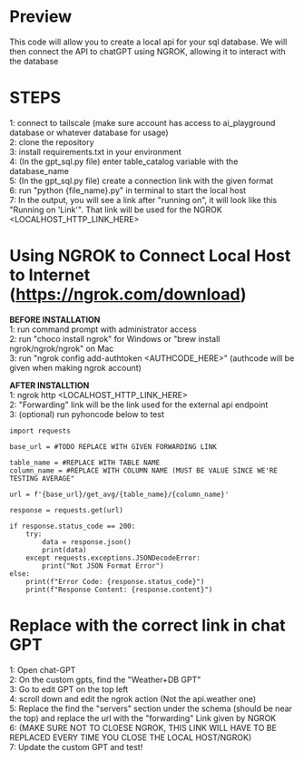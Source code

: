 # Preview 
This code will allow you to create a local api for your sql database.  We will then connect the API to chatGPT using NGROK, allowing it to interact with the database

# STEPS 
1: connect to tailscale (make sure account has access to ai_playground database or whatever database for usage) \
2: clone the repository \
3: install requirements.txt in your environment \
4: (In the gpt_sql.py file) enter table_catalog variable with the database_name \
5: (In the gpt_sql.py file) create a connection link with the given format \
6: run "python {file_name}.py" in terminal to start the local host \
7: In the output, you will see a link after "running on", it will look like this "Running on 'Link'". That link will be used for the NGROK <LOCALHOST_HTTP_LINK_HERE>


# Using NGROK to Connect Local Host to Internet (https://ngrok.com/download)
**BEFORE INSTALLATION** \
1: run command prompt with administrator access  
2: run "choco install ngrok" for Windows or "brew install ngrok/ngrok/ngrok" on Mac \
3: run "ngrok config add-authtoken <AUTHCODE_HERE>" (authcode will be given when making ngrok account)

**AFTER INSTALLTION** \
1: ngrok http <LOCALHOST_HTTP_LINK_HERE> \
2: "Forwarding" link will be the link used for the external api endpoint \
3: (optional) run pyhoncode below to test 
```
import requests

base_url = #TODO REPLACE WITH GIVEN FORWARDING LINK

table_name = #REPLACE WITH TABLE NAME
column_name = #REPLACE WITH COLUMN NAME (MUST BE VALUE SINCE WE'RE TESTING AVERAGE"

url = f'{base_url}/get_avg/{table_name}/{column_name}'

response = requests.get(url)

if response.status_code == 200:
    try:
        data = response.json()
        print(data)
    except requests.exceptions.JSONDecodeError:
        print("Not JSON Format Error")
else:
    print(f"Error Code: {response.status_code}")
    print(f"Response Content: {response.content}")
```
# Replace with the correct link in chat GPT
1: Open chat-GPT \
2: On the custom gpts, find the "Weather+DB GPT"  \
3: Go to edit GPT on the top left \
4: scroll down and edit the ngrok action (Not the api.weather one) \
5: Replace the find the "servers" section under the schema (should be near the top) and replace the url with the "forwarding" Link given by NGROK \
6: (MAKE SURE NOT TO CLOESE NGROK, THIS LINK WILL HAVE TO BE REPLACED EVERY TIME YOU CLOSE THE LOCAL HOST/NGROK) \
7: Update the custom GPT and test!

